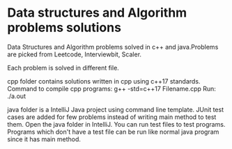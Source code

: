 # Data structures and Algorithm problems solutions
Data Structures and Algorithm problems solved in c++ and java.Problems are picked from Leetcode, Interviewbit, Scaler.

Each problem is solved in different file.

cpp folder contains solutions written in cpp using c++17 standards. 
Command to compile cpp programs: g++ -std=c++17 Filename.cpp
Run:  ./a.out

java folder is a IntelliJ Java project using command line template. JUnit test cases are added for few problems instead of writing main method to test them.
Open the java folder in IntelliJ.
You can run test files to test programs.
Programs which don't have a test file can be run like normal java program since it has main method.
